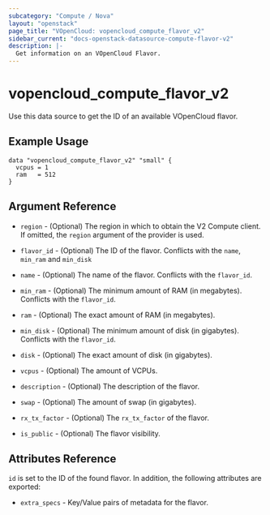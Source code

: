 ```yaml
---
subcategory: "Compute / Nova"
layout: "openstack"
page_title: "VOpenCloud: vopencloud_compute_flavor_v2"
sidebar_current: "docs-openstack-datasource-compute-flavor-v2"
description: |-
  Get information on an VOpenCloud Flavor.
---
```


# vopencloud\_compute\_flavor\_v2

Use this data source to get the ID of an available VOpenCloud flavor.

## Example Usage

```hcl
data "vopencloud_compute_flavor_v2" "small" {
  vcpus = 1
  ram   = 512
}
```

## Argument Reference

* `region` - (Optional) The region in which to obtain the V2 Compute client.
    If omitted, the `region` argument of the provider is used.

* `flavor_id` - (Optional) The ID of the flavor. Conflicts with the `name`,
    `min_ram` and `min_disk`

* `name` - (Optional) The name of the flavor. Conflicts with the `flavor_id`.

* `min_ram` - (Optional) The minimum amount of RAM (in megabytes). Conflicts
   with the `flavor_id`.

* `ram` - (Optional) The exact amount of RAM (in megabytes).

* `min_disk` - (Optional) The minimum amount of disk (in gigabytes). Conflicts
   with the `flavor_id`.

* `disk` - (Optional) The exact amount of disk (in gigabytes).

* `vcpus` - (Optional) The amount of VCPUs.

* `description` - (Optional) The description of the flavor.

* `swap` - (Optional) The amount of swap (in gigabytes).

* `rx_tx_factor` - (Optional) The `rx_tx_factor` of the flavor.

* `is_public` - (Optional) The flavor visibility.


## Attributes Reference

`id` is set to the ID of the found flavor. In addition, the following attributes
are exported:

* `extra_specs` - Key/Value pairs of metadata for the flavor.
